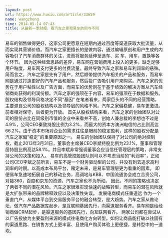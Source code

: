 ```yaml
---
layout: post
url: https://www.huxiu.com/article/33659
name: wangzheng
time: 2014-05-14 07:43
title: 从最新一季财报，看汽车之家和易车的同与不同
---
```

易车的销售做得更好，这家公司更愿意在短期内通过百度等渠道获取大批流量，从而实现其营销价值。而汽车之家更擅长的是做内容，通过编辑原创和用户生成的内容吸引了汽车消费群体的关注，进而将服务延伸至选车、买 车、用车、置换等各个环节。 因为这种经营思路的差异，易车网在营销费用上投入的更多，缺乏足够用户粘度，易车网支付更多的付费流量。最终导致汽车之家和易车利润率的悬殊。 简而言之，汽车之家是先有了用户，然后顺带提供汽车相关的产品和服务，而易车网是通过打造更好的汽车产品和服务，然后投广告吸引用户来购买。汽车之家的优势在于用户粘性以及广告方面，而易车的优势则在于基于绩效的解决方案从汽车经销商处获得的利润份额。汽车之家的强项在于内容，易车的强项在于数据和服务。 股权结构及领导风格决定不同“基因” 在笔者看来，两家巨头的不同的经营策略，主要源自公司的股权结构以及领导层的风格不同。汽车之家偏稳健，易车更激进。前者相对保守，后者更为开放。 首先从股权结构来看，汽车之家的创始团队对公司的股份占比在同级别市值的企业中来看并不高，创始人兼总裁的李想也不过是4.9%，公司CEO秦致持股比例为3.2%，而最大的资本方澳洲电信的占比则高达66.2%。由于资本市场对企业的需求往往是眼前的稳定盈利，这样的股权分配是汽车之家偏"稳定"的重要原因之一。 易车的创始团队保持了对公司的绝对控制权，截止2013年3月31日，董事会主席兼CEO李斌持股比例为23.1%，董事和管理层持股比例高达58.1%。并且李斌非常强调董事会应当信任管理层的策略，非常支持公司的决策和投入。 易车的高管控股团队则可以不考虑当前的"利润率"，正如公司CEO李斌之前所言，易车不是一个财务驱动型的公司，并没有到去追求高利润率的时期。以高成本布局平台，赌定未来，是易车管理层更为看重的因素。 即便易车急速地拓展自己的移动业务，高调地与KBB、中国流通协会成立合资公司，对接360，百度和京东的资源，汽车之家也不为所动。 因此，不同的策略也决定了两者不同的潜在风险。汽车之家很难实现快速的战略转型，而易车的潜在风险就是大扩张带来的品牌稀释效应以及决策性失误。 发展电商模式任重道远 作为一个垂直门户，从媒体平台到交易服务平台的融合转型，是大趋势。汽车之家从做论坛、做汽车产品数据库起步，是互联网基因先行，向渠道服务看齐。易车网是给经销商做CRM起步，是渠道服务的基因先行，向互联网看齐。 两家公司都在尝试从以广告投放为主要盈利来源的模式往电商化方向转型。如何让商品能打破以往固有的渠道思路、在销售方式上更丰富、且使用户购买体验上更便捷，是转型中的一道坎。


